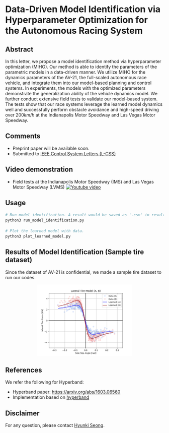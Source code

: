 # Data-Driven Model Identification via Hyperparameter Optimization for the Autonomous Racing System

## Abstract
In this letter, we propose a model identification method via hyperparameter optimization (MIHO). Our method is able to identify the parameters of the parametric models in a data-driven manner. We utilize MIHO for the dynamics parameters of the AV-21, the full-scaled autonomous race vehicle, and integrate them into our model-based planning and control systems. In experiments, the models with the optimized parameters demonstrate the generalization ability of the vehicle dynamics model. We further conduct extensive field tests to validate our model-based system. The tests show that our race systems leverage the learned model dynamics well and successfully perform obstacle avoidance and high-speed driving over $200 km/h$ at the Indianapolis Motor Speedway and Las Vegas Motor Speedway.

## Comments
- Preprint paper will be available soon.
- Submitted to [IEEE Control System Letters (L-CSS)](http://ieee-cssletters.dei.unipd.it/)

## Video demonstration
- Field tests at the Indianapolis Motor Speedway (IMS) and Las Vegas Motor Speedway (LVMS)
[![Youtube video](http://img.youtube.com/vi/xxxxx/0.jpg)](https://youtu.be/xxxxx)

## Usage
```bash
# Run model identification. A result would be saved as '.csv' in results directory.
python3 run_model_identification.py

# Plot the learned model with data.
python3 plot_learned_model.py
```

## Results of Model Identification (Sample tire dataset)
Since the dataset of AV-21 is confidential, we made a sample tire dataset to run our codes.
<p align="center">
    <img src = "results/result_FyA_FyB.png" width="60%" height="60%">
</p>

## References
We refer the following for Hyperband:
- Hyperband paper: <https://arxiv.org/abs/1603.06560>
- Implementation based on [hyperband](https://github.com/bkj/hyperband)

## Disclaimer

For any question, please contact [Hyunki Seong](https://github.com/hynkis).
